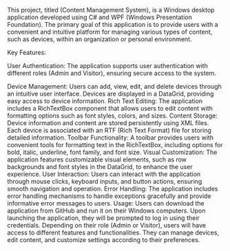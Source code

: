 This project, titled (Content Management System), is a Windows desktop application developed using C# and WPF (Windows Presentation Foundation). The primary goal of this application is to provide users with a convenient and intuitive platform for managing various types of content, such as devices, within an organization or personal environment.

Key Features:

User Authentication: The application supports user authentication with different roles (Admin and Visitor), ensuring secure access to the system.

Device Management: Users can add, view, edit, and delete devices through an intuitive user interface. Devices are displayed in a DataGrid, providing easy access to device information.
Rich Text Editing: The application includes a RichTextBox component that allows users to edit content with formatting options such as font styles, colors, and sizes.
Content Storage: Device information and content are stored persistently using XML files. Each device is associated with an RTF (Rich Text Format) file for storing detailed information.
Toolbar Functionality: A toolbar provides users with convenient tools for formatting text in the RichTextBox, including options for bold, italic, underline, font family, and font size.
Visual Customization: The application features customizable visual elements, such as row backgrounds and font styles in the DataGrid, to enhance the user experience.
User Interaction: Users can interact with the application through mouse clicks, keyboard inputs, and button actions, ensuring smooth navigation and operation.
Error Handling: The application includes error handling mechanisms to handle exceptions gracefully and provide informative error messages to users.
Usage:
Users can download the application from GitHub and run it on their Windows computers. Upon launching the application, they will be prompted to log in using their credentials. Depending on their role (Admin or Visitor), users will have access to different features and functionalities. They can manage devices, edit content, and customize settings according to their preferences.
